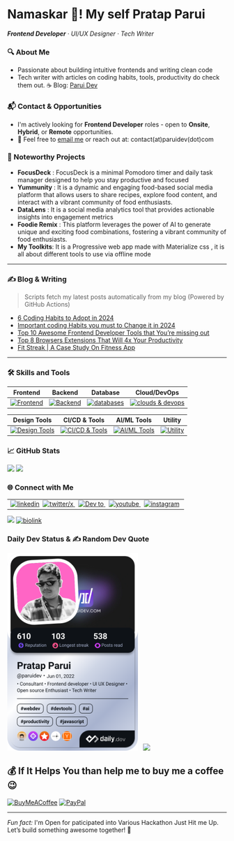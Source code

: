 
# Namaskar 🙏! My self **Pratap Parui** 
_**Frontend Developer** · UI/UX Designer · Tech Writer_  

### 🔍 About Me 
- Passionate about building intuitive frontends and writing clean code  
- Tech writer with articles on coding habits, tools, productivity do check them out. ☕ Blog: [Parui Dev](http://www.paruidev.com)

### 📬 Contact & Opportunities
- I'm actively looking for **Frontend Developer** roles - open to **Onsite**, **Hybrid**, or **Remote** opportunities.
- 📧 Feel free to [email me](mailto:contact@paruidev.com) or reach out at: contact(at)paruidev(dot)com

### 🚧 Noteworthy Projects  
- **FocusDeck** : FocusDeck is a minimal Pomodoro timer and daily task manager designed to help you stay productive and focused
- **Yummunity** : It is a dynamic and engaging food-based social media platform that allows users to share recipes, explore food content, and interact with a vibrant community of food enthusiasts.
- **DataLens** : It is a social media analytics tool that provides actionable insights into engagement metrics
- **Foodie Remix** : This platform leverages the power of AI to generate unique and exciting food combinations, fostering a vibrant community of food enthusiasts.
- **My Toolkits**: It is a Progressive web app made with Materialize css , it is all about different tools to use via offline mode
---

### ✍️ Blog & Writing  

> Scripts fetch my latest posts automatically from my blog (Powered by GitHub Actions)
<!-- BLOG-POST-LIST:START -->
- [6 Coding Habits to Adopt in 2024 ](https://dev.to/pratap360/6-coding-habits-to-adopt-in-2024-lcc)
- [Important coding Habits you must to Change it in 2024](https://medium.com/@Parui_Pratap/6-coding-habits-to-adopt-in-2024-d76212f1873e)
- [Top 10 Awesome Frontend Developer Tools that You’re missing out](https://medium.com/@Parui_Pratap/top-10-awesome-frontend-developer-tools-that-youre-missing-out-e328865c7f5a?source=rss-e70db2d95398------2)
- [Top 8 Browsers Extensions That Will 4x Your Productivity](https://medium.com/@Parui_Pratap/8-chrome-extensions-that-will-4x-your-productivity-10d43d59859d?source=rss-e70db2d95398------2)
- [Fit Streak | A Case Study On Fitness App](https://medium.com/@Parui_Pratap/fit-streak-a-case-study-on-fitness-app-756ade5e45d0?source=rss-e70db2d95398------2)
<!-- BLOG-POST-LIST:END -->
---

### 🛠 Skills and Tools

| **Frontend**              | **Backend**                 | **Database**                 | **Cloud/DevOps**               |
|---------------------------|-----------------------------|------------------------------|--------------------------------|
|<a href="https://skillicons.dev"><img src="https://skillicons.dev/icons?i=angular,react,html,css,javascript,typescript,materialui,bootstrap,tailwindcss&theme=dark&perline=3" alt="Frontend"/></a>    | <a href="https://skillicons.dev"><img src="https://skillicons.dev/icons?i=nodejs,npm,python,django,flask&theme=dark&perline=3" alt="Backend" /></a>      | <a href="https://skillicons.dev"><img src="https://skillicons.dev/icons?i=postgresql,mongodb,firebase,supabase,appwrite,sqlite&theme=dark&perline=3" alt="databases" /></a>   | <a href="https://skillicons.dev"><img src="https://skillicons.dev/icons?i=gcp,azure,aws&theme=dark&perline=3" alt="clouds & devops" /></a>      |


| **Design Tools**          | **CI/CD & Tools**            | **AI/ML Tools**          | **Utility**                  |
|---------------------------|-------------------------------|-------------------------------|-------------------------------|
| <a href="https://skillicons.dev"><img src="https://skillicons.dev/icons?i=figma,xd,illustrator,photoshop&theme=dark&perline=2" alt="Design Tools" /></a>  | <a href="https://skillicons.dev"><img src="https://skillicons.dev/icons?i=git,githubactions,jenkins&theme=dark&perline=3" alt="CI/CD & Tools" /></a>                | <a href="https://skillicons.dev"><img src="https://skillicons.dev/icons?i=tensorflow,scikitlearn,pytorch&theme=dark&perline=3" alt="AI/ML Tools" /></a> |<a href="https://skillicons.dev"><img src="https://skillicons.dev/icons?i=postman,vscode,vscodium,powershell,windows,linux&theme=dark&perline=3" alt="Utility" /></a>             |




### 📈 GitHub Stats  
![](https://github-readme-stats.vercel.app/api?username=pratap360&theme=github_dark_dimmed&hide_border=true&include_all_commits=false&count_private=false)
![](https://nirzak-streak-stats.vercel.app/?user=pratap360&theme=github_dark_dimmed&hide_border=true)
<!--![](https://github-readme-stats.vercel.app/api/top-langs/?username=pratap360&theme=github_dark_dimmed&hide_border=true&include_all_commits=false&count_private=false&layout=compact)-->

<!-- ![](https://github-readme-stats.vercel.app/api?username=pratap360&theme=vue-dark&hide_border=false&include_all_commits=false&count_private=true)
![](https://github-readme-streak-stats.herokuapp.com/?user=pratap360&theme=vue-dark&hide_border=false)
![](https://github-readme-stats.vercel.app/api/top-langs/?username=pratap360&theme=vue-dark&hide_border=false&include_all_commits=false&count_private=true&layout=compact) -->

### 🌐 Connect with Me

<table>
    <tr>
    <td>
    <a href="https://linkedin.com/in/pratap-parui/" target='_blank'>
    <img src="https://skillicons.dev/icons?i=linkedin&theme=dark&perline=15" alt="linkedin" width="40" height="40"/></a>&nbsp;
    <a href="https://twitter.com/parui_pratap" target='_blank'>
    <img src="https://skillicons.dev/icons?i=twitter&theme=dark&perline=15" alt="twitter/x" width="40" height="40"/> </a>&nbsp;
    <a href="https://dev.to/pratap360" target='_blank'>
    <img src="https://skillicons.dev/icons?i=devto&theme=dark&perline=15" alt="Dev to" width="40" height="40"/> </a>&nbsp;
    <a href="https://www.youtube.com/@parui_pratap" target='_blank'>
    <img src="https://go-skill-icons.vercel.app/api/icons?i=youtube" alt="youtube" width="40" height="40"/> </a>&nbsp;
    <a href="https://instagram.com/mr_sumbuddy" target='_blank'>
    <img src="https://skillicons.dev/icons?i=instagram&theme=dark&perline=15" alt="instagram" width="40" height="40"/></a>&nbsp;
    </td>
  </tr>
</table>

![](https://komarev.com/ghpvc/?username=pratap360&style=for-the-badge&color=blueviolet)
[![biolink](https://img.shields.io/badge/Pratap_Parui.bio.link-222?style=for-the-badge&logo=biolink&logoColor=white)](https://pratapparui.bio.link/)


### Daily Dev Status & ✍️ Random Dev Quote
 <a href="https://app.daily.dev/paruidev"><img src="./devcard.png?type=wide&r=4xv" width="300" alt="Pratap Parui's Dev Card"/></a> &nbsp; ![](https://quotes-github-readme.vercel.app/api?type=vetical&theme=radical) 
<!--<a href="https://app.daily.dev/paruidev"><img src="https://api.daily.dev/devcards/v2/0TFbWJjSOcHDGqaxvPOjE.png?type=wide&r=4xv" width="652" alt="Pratap Parui's Dev Card"/></a>--> 

## 💰 If It Helps You than help me to buy me a coffee  😉
  [![BuyMeACoffee](https://img.shields.io/badge/Buy%20Me%20a%20Coffee-ffdd00?style=for-the-badge&logo=buy-me-a-coffee&logoColor=black)](https://buymeacoffee.com/mrparuiweb) [![PayPal](https://img.shields.io/badge/PayPal-00457C?style=for-the-badge&logo=paypal&logoColor=white)](https://paypal.me/pratapparui) 

---
*Fun fact:* I'm Open for paticipated into Various Hackathon Just Hit me Up. Let’s build something awesome together! 🚀

























<!-- ### Hi there 👋  Welcome to Github   -->

<!-- WOW 😮 I know you will here to check this readme raw file 😂 I can read your mind 🧠 if you read this just follow me on github 👍 -->

<!-- I'm Indian Developer 👨‍💻 and currently doing multi-tasking...⌨️
- 🔭 I’m currently working on my personal project name called My toolskit.
- 🌱 I’m currently learning PWA along with React Js ,Go lang ,Google Cloud Platform and even counting 🤔
- 💬 Ask me about any things that realted to Technology 
- :heart_eyes: Open-Source enthusiast passionate about Web Dev,Game dev, Clouds stuffs , AI & ML , IOT Gadgets & a lot more :smirk:
- Always try to learning new things as always but never give up :pray:
- 😄 Pronouns: He / Him
- ⚡ Fun fact: Multi talented 😎🤏
- 📫 How to reach me:   :point_down:  -->

<!-- &nbsp; 
[<img src="https://img.icons8.com/color/48/000000/twitter.png" width="3.5%"/>](https://twitter.com/parui_pratap) &nbsp; 
[<img src="https://img.icons8.com/color/48/000000/linkedin.png" width="3.5%"/>](https://www.linkedin.com/in/pratap-parui-mr-sumbuddy/) &nbsp; 
[<img src="https://img.icons8.com/fluency/48/000000/instagram-new.png" width="3.5%"/>](https://www.instagram.com/mr_sumbuddy/) &nbsp; 
[<img src="https://img.icons8.com/fluency/48/000000/pinterest.png"/>](https://in.pinterest.com/pratapparui/) &nbsp; 
[<img src="https://img.icons8.com/sf-regular-filled/48/000000/medium-logo.png" width="3.5%"/>](https://medium.com/@Parui_Pratap)&nbsp; 
[<img src="https://img.icons8.com/color/48/000000/youtube-play.png" width="3.5%"/>](https://www.youtube.com/channel/UCysg1ppjxHOu2Gdydb7o9Ag) &nbsp; 

&nbsp; 

![Profile Views](https://komarev.com/ghpvc/?username=pratap360&style=flat-square) -->

<!--  Be free to browse my github and give your opinion. -->
<!-- ![Visits Badge](https://badges.pufler.dev/visits/pratap360/pratap360) -->
<!--comment 
**pratap360/pratap360** is a ✨ _special_ ✨ repository because its `README.md` (this file) appears on your GitHub profile.
Here are some ideas to get you started: 
- 👯 I’m looking to collaborate on ...
- 🤔 I’m looking for help with 
-->
